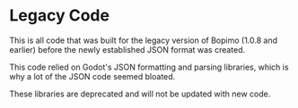 # Legacy Code

This is all code that was built for the legacy version of Bopimo (1.0.8 and earlier) before the newly established JSON format was created.

This code relied on Godot's JSON formatting and parsing libraries, which is why a lot of the JSON code seemed bloated.

These libraries are deprecated and will not be updated with new code.